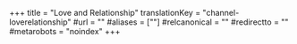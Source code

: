 +++
title = "Love and Relationship"
translationKey = "channel-loverelationship"
#url = ""
#aliases = [""]
#relcanonical = ""
#redirectto = ""
#metarobots = "noindex"
+++
